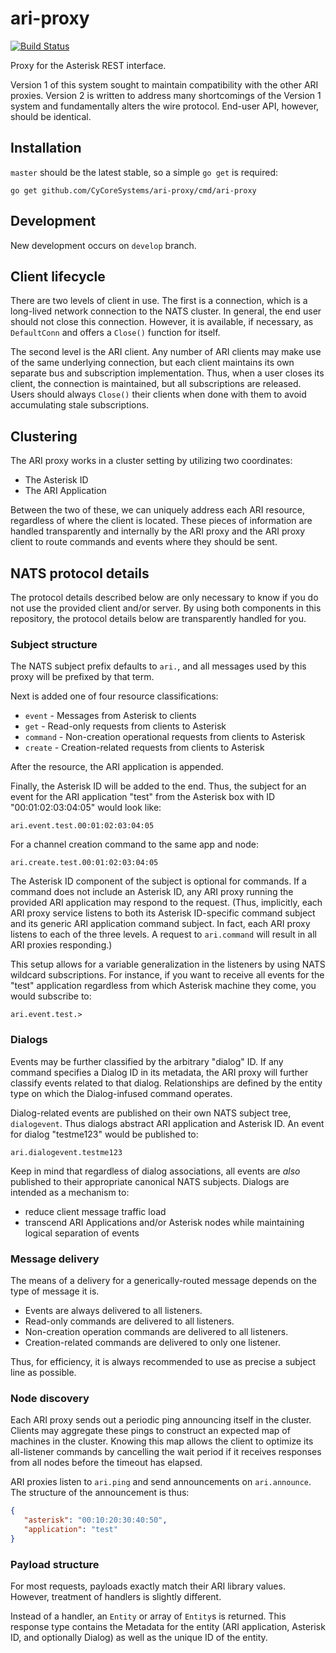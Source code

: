 # ari-proxy
[![Build Status](https://travis-ci.org/CyCoreSystems/ari-proxy.png)](https://travis-ci.org/CyCoreSystems/ari-proxy)

Proxy for the Asterisk REST interface.

Version 1 of this system sought to maintain compatibility with the other ARI
proxies.  Version 2 is written to address many shortcomings of the Version 1
system and fundamentally alters the wire protocol.  End-user API, however,
should be identical.

## Installation

`master` should be the latest stable, so a simple `go get` is required:

	go get github.com/CyCoreSystems/ari-proxy/cmd/ari-proxy

## Development

New development occurs on `develop` branch.

## Client lifecycle

There are two levels of client in use.  The first is a connection, which is a
long-lived network connection to the NATS cluster.  In general, the end user
should not close this connection.  However, it is available, if necessary, as
`DefaultConn` and offers a `Close()` function for itself.

The second level is the ARI client.  Any number of ARI clients may make use of
the same underlying connection, but each client maintains its own separate bus
and subscription implementation.  Thus, when a user closes its client, the
connection is maintained, but all subscriptions are released.  Users should
always `Close()` their clients when done with them to avoid accumulating stale
subscriptions.

## Clustering

The ARI proxy works in a cluster setting by utilizing two coordinates:

 - The Asterisk ID
 - The ARI Application

Between the two of these, we can uniquely address each ARI resource, regardless
of where the client is located.  These pieces of information are handled
transparently and internally by the ARI proxy and the ARI proxy client to route
commands and events where they should be sent.

## NATS protocol details

The protocol details described below are only necessary to know if you do not use the
provided client and/or server.  By using both components in this repository, the
protocol details below are transparently handled for you.

### Subject structure

The NATS subject prefix defaults to `ari.`, and all messages used by this proxy
will be prefixed by that term.

Next is added one of four resource classifications:

 - `event` - Messages from Asterisk to clients
 - `get` - Read-only requests from clients to Asterisk
 - `command` - Non-creation operational requests from clients to Asterisk
 - `create` - Creation-related requests from clients to Asterisk

After the resource, the ARI application is appended. 

Finally, the Asterisk ID will be added to the end.  Thus, the subject for an event for the
ARI application "test" from the Asterisk box with ID "00:01:02:03:04:05" would
look like:

`ari.event.test.00:01:02:03:04:05`

For a channel creation command to the same app and node:

`ari.create.test.00:01:02:03:04:05`

The Asterisk ID component of the subject is optional for commands.  If a command
does not include an Asterisk ID, any ARI proxy running the provided ARI
application may respond to the request.  (Thus, implicitly, each ARI proxy
service listens to both its Asterisk ID-specific command subject and its generic
ARI application command subject.  In fact, each ARI proxy listens to each of the
three levels.  A request to `ari.command` will result in all ARI proxies
responding.)

This setup allows for a variable generalization in the listeners by using NATS
wildcard subscriptions.  For instance, if you want to receive all events for the
"test" application regardless from which Asterisk machine they come, you would
subscribe to:

`ari.event.test.>`

### Dialogs

Events may be further classified by the arbitrary "dialog" ID.  If any command
specifies a Dialog ID in its metadata, the ARI proxy will further classify
events related to that dialog.  Relationships are defined by the entity type on
which the Dialog-infused command operates.

Dialog-related events are published on their own NATS subject tree,
`dialogevent`.  Thus dialogs abstract ARI application and Asterisk ID.  An event
for dialog "testme123" would be published to:

`ari.dialogevent.testme123`

Keep in mind that regardless of dialog associations, all events are _also_
published to their appropriate canonical NATS subjects.  Dialogs are intended as
a mechanism to:

  - reduce client message traffic load
  - transcend ARI Applications and/or Asterisk nodes while maintaining logical
    separation of events

### Message delivery

The means of a delivery for a generically-routed message depends on the type of
message it is.

  - Events are always delivered to all listeners.
  - Read-only commands are delivered to all listeners.
  - Non-creation operation commands are delivered to all listeners.
  - Creation-related commands are delivered to only one listener.

Thus, for efficiency, it is always recommended to use as precise a subject line
as possible.

### Node discovery

Each ARI proxy sends out a periodic ping announcing itself in the cluster.
Clients may aggregate these pings to construct an expected map of machines in
the cluster.  Knowing this map allows the client to optimize its all-listener
commands by cancelling the wait period if it receives responses from all nodes
before the timeout has elapsed.

ARI proxies listen to `ari.ping` and send announcements on `ari.announce`.  The
structure of the announcement is thus:

```json
{
   "asterisk": "00:10:20:30:40:50",
   "application": "test"
}
```

### Payload structure

For most requests, payloads exactly match their ARI library values.  However,
treatment of handlers is slightly different.

Instead of a handler, an `Entity` or array of `Entity`s is returned.  This
response type contains the Metadata for the entity (ARI application, Asterisk
ID, and optionally Dialog) as well as the unique ID of the entity.
